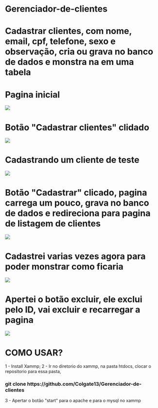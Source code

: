 # Gerenciador-de-clientes
<h1> Cadastrar clientes, com nome, email, cpf, telefone, sexo e observação, cria ou grava no banco de dados e monstra na em uma tabela </h1>


# Pagina inicial 
<img src="https://github.com/Colgate13/Gerenciador-de-clientes/blob/master/img-README/home.png"></img>
# Botão "Cadastrar clientes" clidado
<img src="https://github.com/Colgate13/Gerenciador-de-clientes/blob/master/img-README/cadastro-em-branco.png"></img>

<h1> Cadastrando um cliente de teste </h1>

<img src="https://github.com/Colgate13/Gerenciador-de-clientes/blob/master/img-README/cadastro-preenchido.png"></img>

<h1> Botão "Cadastrar" clicado, pagina carrega um pouco, grava no banco de dados e redireciona para pagina de listagem de clientes  </h1>
<img src="https://github.com/Colgate13/Gerenciador-de-clientes/blob/master/img-README/lista1.png"></img>

<h1> Cadastrei varias vezes agora para poder monstrar como ficaria </h1>
<img src="https://github.com/Colgate13/Gerenciador-de-clientes/blob/master/img-README/lista2.png"></img>

<h1> Apertei o botão excluir, ele exclui pelo ID, vai excluir e recarregar a pagina </h1>

<img src="https://github.com/Colgate13/Gerenciador-de-clientes/blob/master/img-README/lista3.png"></img>

<h1> COMO USAR? </h1>
1 - Install Xammp;
2 - Ir no diretorio do xammp, na pasta htdocs, clocar o repositorio para essa pasta, <h3> git clone https://github.com/Colgate13/Gerenciador-de-clientes  </h3>
3 - Apertar o botão "start" para o apache e para o mysql no xammp
